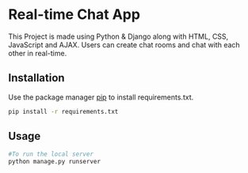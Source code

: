 # Real-time Chat App

This Project is made using Python & Django along with HTML, CSS, JavaScript and AJAX.
Users can create chat rooms and chat with each other in real-time.

## Installation

Use the package manager [pip](https://pip.pypa.io/en/stable/) to install requirements.txt.

```bash
pip install -r requirements.txt
```

## Usage

```python
#To run the local server
python manage.py runserver
```